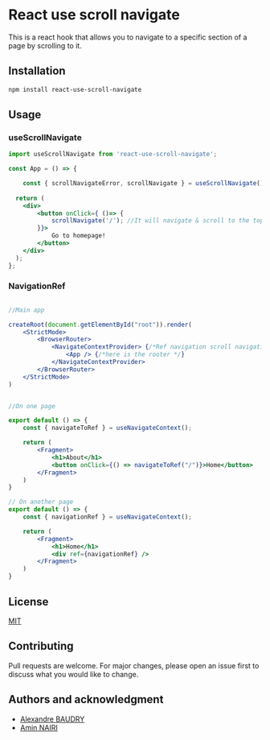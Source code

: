 # React use scroll navigate
This is a react hook that allows you to navigate to a specific section of a page by scrolling to it.

## Installation
```bash
npm install react-use-scroll-navigate
```

## Usage
### useScrollNavigate
```jsx
import useScrollNavigate from 'react-use-scroll-navigate';

const App = () => {

    const { scrollNavigateError, scrollNavigate } = useScrollNavigate();
  
  return (
    <div>
        <button onClick={ ()=> { 
            scrollNavigate('/'); //It will navigate & scroll to the top ! 
        }}>
            Go to homepage!
        </button> 
    </div>
  );
};
```

### NavigationRef
```jsx

//Main app 

createRoot(document.getElementById("root")).render(
    <StrictMode>
        <BrowserRouter>
            <NavigateContextProvider> {/*Ref navigation scroll navigation works with context*/}
                <App /> {/*here is the rooter */}
            </NavigateContextProvider>
        </BrowserRouter>
    </StrictMode>
)

```
```jsx

//On one page

export default () => {
    const { navigateToRef } = useNavigateContext();

    return (
        <Fragment>
            <h1>About</h1>
            <button onClick={() => navigateToRef("/")}>Home</button>
        </Fragment>
    )
}
```

```jsx
// On another page
export default () => {
    const { navigationRef } = useNavigateContext();

    return (
        <Fragment>
            <h1>Home</h1>
            <div ref={navigationRef} />
        </Fragment>
    )
}
```

## License
[MIT](https://choosealicense.com/licenses/mit/)

## Contributing
Pull requests are welcome. 
For major changes, please open an issue first to discuss what you would like to change.



## Authors and acknowledgment
- [Alexandre BAUDRY](https://github.com/Alexandrebdry)
- [Amin NAIRI](https://github.com/aminnairi)